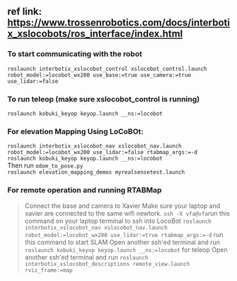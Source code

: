 ## ref link: https://www.trossenrobotics.com/docs/interbotix_xslocobots/ros_interface/index.html

### To start communicating with the robot 
`roslaunch interbotix_xslocobot_control xslocobot_control.launch robot_model:=locobot_wx200 use_base:=true use_camera:=true use_lidar:=false`


### To run teleop (make sure xslocobot_control is running)
`roslaunch kobuki_keyop keyop.launch __ns:=locobot`

### For elevation Mapping Using LoCoBOt:
`roslaunch interbotix_xslocobot_nav xslocobot_nav.launch robot_model:=locobot_wx200 use_lidar:=false rtabmap_args:=-d`   
`roslaunch kobuki_keyop keyop.launch __ns:=locobot`     
Then run `odom_to_pose.py`    
`roslaunch elevation_mapping_demos myrealsensetest.launch`



### For remote operation and running RTABMap
> Connect the base and camera to Xavier
> Make sure your laptop and xavier are connected to the same wifi newtork.
> `ssh -X vfa@vfa`run this command on your laptop terminal to ssh into LocoBot
> `roslaunch interbotix_xslocobot_nav xslocobot_nav.launch robot_model:=locobot_wx200 use_lidar:=true rtabmap_args:=-d` run this command to start SLAM
> Open another ssh'ed terminal and run `roslaunch kobuki_keyop keyop.launch __ns:=locobot` for teleop
> Open another ssh'ed terminal and run `roslaunch interbotix_xslocobot_descriptions remote_view.launch rviz_frame:=map`
